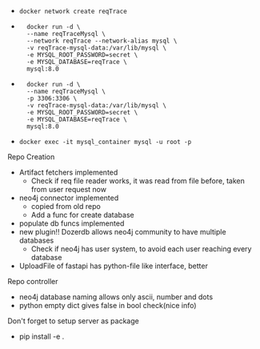 - `docker network create reqTrace`
- ```       
    docker run -d \
    --name reqTraceMysql \
    --network reqTrace --network-alias mysql \
    -v reqTrace-mysql-data:/var/lib/mysql \
    -e MYSQL_ROOT_PASSWORD=secret \
    -e MYSQL_DATABASE=reqTrace \
    mysql:8.0
    ```
- ```       
    docker run -d \
    --name reqTraceMysql \
    -p 3306:3306 \
    -v reqTrace-mysql-data:/var/lib/mysql \
    -e MYSQL_ROOT_PASSWORD=secret \
    -e MYSQL_DATABASE=reqTrace \
    mysql:8.0
    ```
- `docker exec -it mysql_container mysql -u root -p`

Repo Creation
- Artifact fetchers implemented
  - Check if req file reader works, it was read from file before, taken from user request now
- neo4j connector implemented
  - copied from old repo
  - Add a func for create database
- populate db funcs implemented
- new plugin!! Dozerdb allows neo4j community to have multiple databases
  - Check if neo4j has user system, to avoid each user reaching every database
- UploadFile of fastapi has python-file like interface, better


Repo controller
- neo4j database naming allows only ascii, number and dots
- python empty dict gives false in bool check(nice info)

Don't forget to setup server as package
- pip install -e .